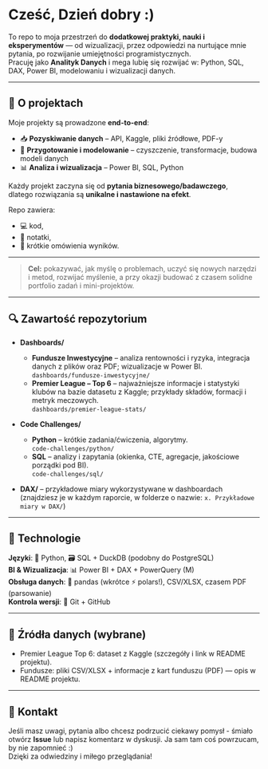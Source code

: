 # Cześć, Dzień dobry :)

To repo to moja przestrzeń do **dodatkowej praktyki, nauki i eksperymentów** — od wizualizacji, przez odpowiedzi na nurtujące mnie pytania, po rozwijanie umiejętności programistycznych.  
Pracuję jako **Analityk Danych** i mega lubię się rozwijać w: Python, SQL, DAX, Power BI, modelowaniu i wizualizacji danych.

---

## 🚀 O projektach

Moje projekty są prowadzone **end-to-end**:  
- 📥 **Pozyskiwanie danych** – API, Kaggle, pliki źródłowe, PDF-y  
- 🔧 **Przygotowanie i modelowanie** – czyszczenie, transformacje, budowa modeli danych  
- 📊 **Analiza i wizualizacja** – Power BI, SQL, Python  

Każdy projekt zaczyna się od **pytania biznesowego/badawczego**,  
dlatego rozwiązania są **unikalne i nastawione na efekt**.  

Repo zawiera:  
- 💻 kod,  
- 📝 notatki,  
- 📑 krótkie omówienia wyników.  

---

> **Cel:** pokazywać, jak myślę o problemach, uczyć się nowych narzędzi i metod, rozwijać myślenie, a przy okazji budować z czasem solidne portfolio zadań i mini-projektów.

---

## 🔍 Zawartość repozytorium

- **Dashboards/**
  - **Fundusze Inwestycyjne** – analiza rentowności i ryzyka, integracja danych z plików oraz PDF; wizualizacje w Power BI.  
    `dashboards/fundusze-inwestycyjne/`
  - **Premier League – Top 6** – najważniejsze informacje i statystyki klubów na bazie datasetu z Kaggle; przykłady składów, formacji i metryk meczowych.  
    `dashboards/premier-league-stats/`

- **Code Challenges/**
  - **Python** – krótkie zadania/ćwiczenia, algorytmy.  
    `code-challenges/python/`
  - **SQL** – analizy i zapytania (okienka, CTE, agregacje, jakościowe porządki pod BI).  
    `code-challenges/sql/`

- **DAX/** – przykładowe miary wykorzystywane w dashboardach (znajdziesz je w każdym raporcie, w folderze o nazwie:
  `x. Przykładowe miary w DAX/`)

---

## 🧰 Technologie

**Języki**: 🐍 Python, 🗃️ SQL + DuckDB (podobny do PostgreSQL)     
**BI & Wizualizacja**: 📊 Power BI + DAX + PowerQuery (M)   
**Obsługa danych**: 🐼 pandas (wkrótce ⚡ polars!), CSV/XLSX, czasem PDF (parsowanie)  
**Kontrola wersji**: 🌿 Git + GitHub  

---

## 📎 Źródła danych (wybrane)

- Premier League Top 6: dataset z Kaggle (szczegóły i link w README projektu).  
- Fundusze: pliki CSV/XLSX + informacje z kart funduszu (PDF) — opis w README projektu.

---

## 🙌 Kontakt

Jeśli masz uwagi, pytania albo chcesz podrzucić ciekawy pomysł - śmiało otwórz **Issue** lub napisz komentarz w dyskusji. Ja sam tam coś powrzucam, by nie zapomnieć :)  
Dzięki za odwiedziny i miłego przeglądania!
